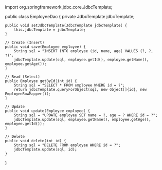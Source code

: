 import org.springframework.jdbc.core.JdbcTemplate;

public class EmployeeDao {
    private JdbcTemplate jdbcTemplate;

    public void setJdbcTemplate(JdbcTemplate jdbcTemplate) {
        this.jdbcTemplate = jdbcTemplate;
    }

    // Create (Insert)
    public void save(Employee employee) {
        String sql = "INSERT INTO employee (id, name, age) VALUES (?, ?, ?)";
        jdbcTemplate.update(sql, employee.getId(), employee.getName(), employee.getAge());
    }

    // Read (Select)
    public Employee getById(int id) {
        String sql = "SELECT * FROM employee WHERE id = ?";
        return jdbcTemplate.queryForObject(sql, new Object[]{id}, new EmployeeRowMapper());
    }

    // Update
    public void update(Employee employee) {
        String sql = "UPDATE employee SET name = ?, age = ? WHERE id = ?";
        jdbcTemplate.update(sql, employee.getName(), employee.getAge(), employee.getId());
    }

    // Delete
    public void delete(int id) {
        String sql = "DELETE FROM employee WHERE id = ?";
        jdbcTemplate.update(sql, id);
    }
}
